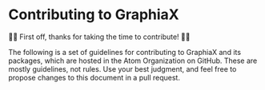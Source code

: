 # Contributing to GraphiaX

🎉😎 First off, thanks for taking the time to contribute! 🎉😎

The following is a set of guidelines for contributing to GraphiaX and its packages, which are hosted in the Atom Organization on GitHub. These are mostly guidelines, not rules. Use your best judgment, and feel free to propose changes to this document in a pull request.
